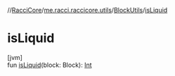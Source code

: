 //[RacciCore](../../../index.md)/[me.racci.raccicore.utils](../index.md)/[BlockUtils](index.md)/[isLiquid](is-liquid.md)

# isLiquid

[jvm]\
fun [isLiquid](is-liquid.md)(block: Block): [Int](https://kotlinlang.org/api/latest/jvm/stdlib/kotlin/-int/index.html)
